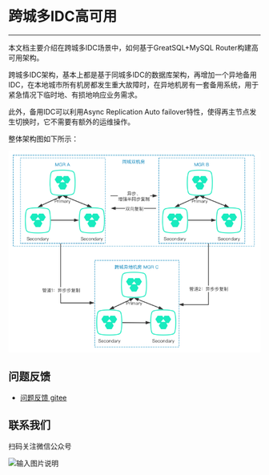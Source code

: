 # 跨城多IDC高可用
---

本文档主要介绍在跨城多IDC场景中，如何基于GreatSQL+MySQL Router构建高可用架构。

跨城多IDC架构，基本上都是基于同城多IDC的数据库架构，再增加一个异地备用IDC，在本地城市所有机房都发生重大故障时，在异地机房有一套备用系统，用于紧急情况下临时地、有损地响应业务需求。

此外，备用IDC可以利用Async Replication Auto failover特性，使得再主节点发生切换时，它不需要有额外的运维操作。

整体架构图如下所示：

![跨城多IDC高可用方案](./7-4-ha-multi-city-multi-idc01.png)


**问题反馈**
---
- [问题反馈 gitee](https://gitee.com/GreatSQL/GreatSQL-Doc/issues)


**联系我们**
---

扫码关注微信公众号

![输入图片说明](https://images.gitee.com/uploads/images/2021/0802/141935_2ea2c196_8779455.jpeg "greatsql社区-wx-qrcode-0.5m.jpg")
